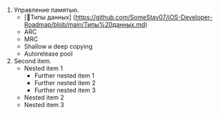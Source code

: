 1. Управление памятью.
   - [📝Типы данных] (https://github.com/SomeStay07/iOS-Developer-Roadmap/blob/main/Типы%20данных.md)
   - ARC
   - MRC
   - Shallow и deep copying
   - Autorelease pool
1. Second item.
   - Nested item 1
      - Further nested item 1
      - Further nested item 2
      - Further nested item 3
   - Nested item 2
   - Nested item 3
